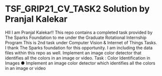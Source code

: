 # TSF_GRIP21_CV_TASK2 Solution by Pranjal Kalekar
HII I am Pranjal Kalekar!! This repo contains a completed task provided by The Sparks Foundation to me under the Graduate Rotational Internship Program This is 2nd task under Computer Vision &amp; Internet of Things Tasks. I thank The Sparks foundation for this opportunity. I am including the data files within this repo as well. Implement an image color detector that identifies all the colors in an image or video.
Task : Color Identification in Images
● Implement an image color detector which identifies all the colors in an image or video
